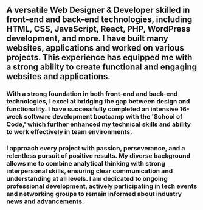<h2>A versatile Web Designer & Developer skilled in front-end and back-end technologies, including HTML, CSS, JavaScript, React, PHP, WordPress development, and more.  I have built many websites, applications and worked on various projects. This experience has equipped me with a strong ability to create functional and engaging websites and applications.</h2>

<h3>With a strong foundation in both front-end and back-end technologies, I excel at bridging the gap between design and functionality. I have successfully completed an intensive 16-week software development bootcamp with the 'School of Code,' which further enhanced my technical skills and ability to work effectively in team environments.</h3>

<h3>I approach every project with passion, perseverance, and a relentless pursuit of positive results. My diverse background allows me to combine analytical thinking with strong interpersonal skills, ensuring clear communication and understanding at all levels. I am dedicated to ongoing professional development, actively participating in tech events and networking groups to remain informed about industry news and advancements.</h3>

<!--
**bvhadra/bvhadra** is a ✨ _special_ ✨ repository because its `README.md` (this file) appears on your GitHub profile.

Here are some ideas to get you started:

- 🔭 I’m currently working on ...
- 🌱 I’m currently learning ...
- 👯 I’m looking to collaborate on ...
- 🤔 I’m looking for help with ...
- 💬 Ask me about ...
- 📫 How to reach me: ...
- 😄 Pronouns: ...
- ⚡ Fun fact: ...
-->
